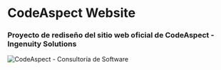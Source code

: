 # CodeAspect Website


### Proyecto de rediseño del sitio web oficial de CodeAspect - Ingenuity Solutions


![CodeAspect - Consultoría de Software](https://github.com/worksatschoolofengineering/CodeAspect-website/assets/100228633/657f6e2c-e031-4212-b51a-beca5410c6c3)
